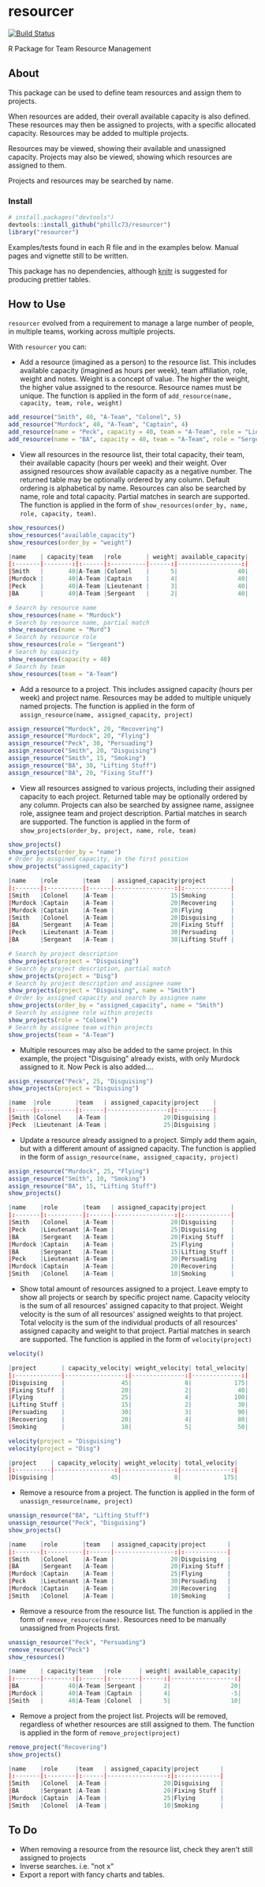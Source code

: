 # resourcer

[![Build Status](https://travis-ci.org/phillc73/resourcer.svg?branch=master)](https://travis-ci.org/phillc73/resourcer)

R Package for Team Resource Management


## About

This package can be used to define team resources and assign them to projects. 

When resources are added, their overall available capacity is also defined. These resources may then be assigned to projects, with a specific allocated capacity. Resources may be added to multiple projects.

Resources may be viewed, showing their available and unassigned capacity. Projects may also be viewed, showing which resources are assigned to them.

Projects and resources may be searched by name.


### Install

```r
# install.packages("devtools")
devtools::install_github("phillc73/resourcer")
library("resourcer")
```

Examples/tests found in each R file and in the examples below. Manual pages and vignette still to be written.

This package has no dependencies, although [knitr](https://yihui.name/knitr/) is suggested for producing prettier tables.


## How to Use

`resourcer` evolved from a requirement to manage a large number of people, in multiple teams, working across multiple projects.

With `resourcer` you can:

* Add a resource (imagined as a person) to the resource list. This includes available capacity (imagined as hours per week), team affiliation, role, weight and notes. Weight is a concept of value. The higher the weight, the higher value assigned to the resource. Resource names must be unique. The function is applied in the form of `add_resource(name, capacity, team, role, weight)`

```r
add_resource("Smith", 40, "A-Team", "Colonel", 5)
add_resource("Murdock", 40, "A-Team", "Captain", 4)
add_resource(name = "Peck", capacity = 40, team = "A-Team", role = "Lieutenant", weight = 3)
add_resource(name = "BA", capacity = 40, team = "A-Team", role = "Sergeant", weight = 2, notes = "Likes gold, pities fools")
```

* View all resources in the resource list, their total capacity, their team, their available capacity (hours per week) and their weight. Over assigned resources show available capacity as a negative number. The returned table may be optionally ordered by any column. Default ordering is alphabetical by name. Resources can also be searched by name, role and total capacity. Partial matches in search are supported. The function is applied in the form of `show_resources(order_by, name, role, capacity, team)`. 

```r
show_resources()
show_resources("available_capacity")
show_resources(order_by = "weight")

|name    | capacity|team   |role       | weight| available_capacity|
|:-------|--------:|:------|:----------|------:|------------------:|
|Smith   |       40|A-Team |Colonel    |      5|                 40|
|Murdock |       40|A-Team |Captain    |      4|                 40|
|Peck    |       40|A-Team |Lieutenant |      3|                 40|
|BA      |       40|A-Team |Sergeant   |      2|                 40|

# Search by resource name
show_resources(name = "Murdock")
# Search by resource name, partial match
show_resources(name = "Murd")
# Search by resource role
show_resources(role = "Sergeant")
# Search by capacity
show_resources(capacity = 40)
# Search by team
show_resources(team = "A-Team")

```

* Add a resource to a project. This includes assigned capacity (hours per week) and project name. Resources may be added to multiple uniquely named projects. The function is applied in the form of `assign_resource(name, assigned_capacity, project)`

```r
assign_resource("Murdock", 20, "Recovering")
assign_resource("Murdock", 20, "Flying")
assign_resource("Peck", 30, "Persuading")
assign_resource("Smith", 20, "Disguising")
assign_resource("Smith", 15, "Smoking")
assign_resource("BA", 30, "Lifting Stuff")
assign_resource("BA", 20, "Fixing Stuff")

```

* View all resources assigned to various projects, including their assigned capacity to each project. Returned table may be optionally ordered by any column. Projects can also be searched by assignee name, assignee role, assignee team and project description. Partial matches in search are supported. The function is applied in the form of `show_projects(order_by, project, name, role, team)`

```r
show_projects()
show_projects(order_by = "name")
# Order by assgined capacity, in the first position
show_projects("assigned_capacity")

|name    |role       |team   | assigned_capacity|project       |
|:-------|:----------|:------|-----------------:|:-------------|
|Smith   |Colonel    |A-Team |                15|Smoking       |
|Murdock |Captain    |A-Team |                20|Recovering    |
|Murdock |Captain    |A-Team |                20|Flying        |
|Smith   |Colonel    |A-Team |                20|Disguising    |
|BA      |Sergeant   |A-Team |                20|Fixing Stuff  |
|Peck    |Lieutenant |A-Team |                30|Persuading    |
|BA      |Sergeant   |A-Team |                30|Lifting Stuff |

# Search by project description
show_projects(project = "Disguising")
# Search by project description, partial match
show_projects(project = "Disg")
# Search by project description and assignee name
show_projects(project = "Disguising", name = "Smith")
# Order by assigned capacity and search by assignee name
show_projects(order_by = "assigned_capacity", name = "Smith")
# Search by assignee role within projects
show_projects(role = "Colonel")
# Search by assignee team within projects
show_projects(team = "A-Team")

```

* Multiple resources may also be added to the same project. In this example, the project "Disguising" already exists, with only Murdock assigned to it. Now Peck is also added....

```r
assign_resource("Peck", 25, "Disguising")
show_projects(project = "Disguising")

|name  |role       |team   | assigned_capacity|project    |
|:-----|:----------|:------|-----------------:|:----------|
|Smith |Colonel    |A-Team |                20|Disguising |
|Peck  |Lieutenant |A-Team |                25|Disguising |

```

* Update a resource already assigned to a project. Simply add them again, but with a different amount of assigned capacity. The function is applied in the form of `assign_resource(name, assigned_capacity, project)`

```r
assign_resource("Murdock", 25, "Flying")
assign_resource("Smith", 10, "Smoking")
assign_resource("BA", 15, "Lifting Stuff")
show_projects()

|name    |role       |team   | assigned_capacity|project       |
|:-------|:----------|:------|-----------------:|:-------------|
|Smith   |Colonel    |A-Team |                20|Disguising    |
|Peck    |Lieutenant |A-Team |                25|Disguising    |
|BA      |Sergeant   |A-Team |                20|Fixing Stuff  |
|Murdock |Captain    |A-Team |                25|Flying        |
|BA      |Sergeant   |A-Team |                15|Lifting Stuff |
|Peck    |Lieutenant |A-Team |                30|Persuading    |
|Murdock |Captain    |A-Team |                20|Recovering    |
|Smith   |Colonel    |A-Team |                10|Smoking       |

```

* Show total amount of resources assigned to a project. Leave empty to show all projects or search by specific project name. Capacity velocity is the sum of all resources' assigned capacity to that project. Weight velocity is the sum of all resources' assigned weights to that project. Total velocity is the sum of the individual products of all resources' assigned capacity and weight to that project. Partial matches in search are supported. The function is applied in the form of `velocity(project)`

```r
velocity()

|project       | capacity_velocity| weight_velocity| total_velocity|
|:-------------|-----------------:|---------------:|--------------:|
|Disguising    |                45|               8|            175|
|Fixing Stuff  |                20|               2|             40|
|Flying        |                25|               4|            100|
|Lifting Stuff |                15|               2|             30|
|Persuading    |                30|               3|             90|
|Recovering    |                20|               4|             80|
|Smoking       |                10|               5|             50|

velocity(project = "Disguising")
velocity(project = "Disg")

|project    | capacity_velocity| weight_velocity| total_velocity|
|:----------|-----------------:|---------------:|--------------:|
|Disguising |                45|               8|            175|

```

* Remove a resource from a project. The function is applied in the form of `unassign_resource(name, project)`

```r
unassign_resource("BA", "Lifting Stuff")
unassign_resource("Peck", "Disguising")
show_projects()

|name    |role       |team   | assigned_capacity|project      |
|:-------|:----------|:------|-----------------:|:------------|
|Smith   |Colonel    |A-Team |                20|Disguising   |
|BA      |Sergeant   |A-Team |                20|Fixing Stuff |
|Murdock |Captain    |A-Team |                25|Flying       |
|Peck    |Lieutenant |A-Team |                30|Persuading   |
|Murdock |Captain    |A-Team |                20|Recovering   |
|Smith   |Colonel    |A-Team |                10|Smoking      |

```

* Remove a resource from the resource list. The function is applied in the form of `remove_resource(name)`. Resources need to be manually unassigned from Projects first.

```r
unassign_resource("Peck", "Persuading")
remove_resource("Peck")
show_resources()

|name    | capacity|team   |role     | weight| available_capacity|
|:-------|--------:|:------|:--------|------:|------------------:|
|BA      |       40|A-Team |Sergeant |      2|                 20|
|Murdock |       40|A-Team |Captain  |      4|                 -5|
|Smith   |       40|A-Team |Colonel  |      5|                 10|

```

* Remove a project from the project list. Projects will be removed, regardless of whether resources are still assigned to them. The function is applied in the form of `remove_project(project)`

```r
remove_project("Recovering")
show_projects()

|name    |role     |team   | assigned_capacity|project      |
|:-------|:--------|:------|-----------------:|:------------|
|Smith   |Colonel  |A-Team |                20|Disguising   |
|BA      |Sergeant |A-Team |                20|Fixing Stuff |
|Murdock |Captain  |A-Team |                25|Flying       |
|Smith   |Colonel  |A-Team |                10|Smoking      |

```

## To Do

* When removing a resource from the resource list, check they aren't still assigned to projects
* Inverse searches. i.e. "not x"
* Export a report with fancy charts and tables.




